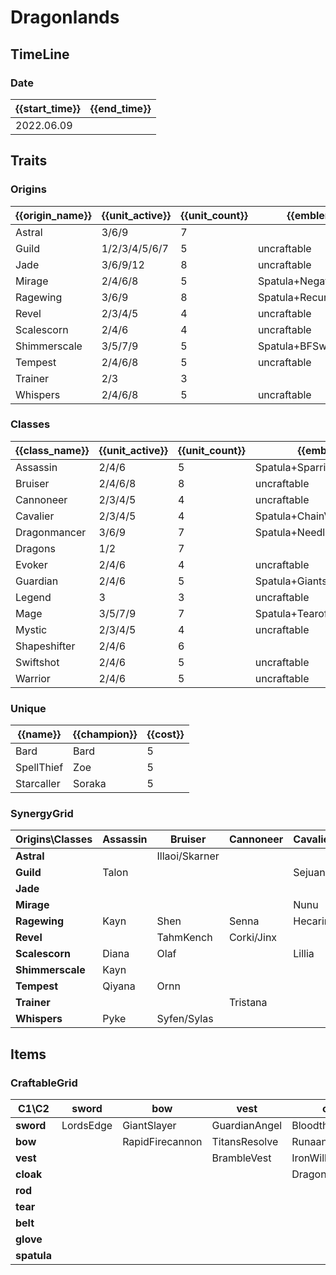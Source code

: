 # Dragonlands

## TimeLine
### Date
| {{start_time}} | {{end_time}} |
| -              | -            |
| 2022.06.09     |              |

## Traits
### Origins
| {{origin_name}} | {{unit_active}} | {{unit_count}} | {{emblem}}            | {{desc}} |
| -               | -               | -              | -                     | -        |
| Astral          | 3/6/9           | 7              |                       |          |
| Guild           | 1/2/3/4/5/6/7   | 5              | uncraftable           |          |
| Jade            | 3/6/9/12        | 8              | uncraftable           |          |
| Mirage          | 2/4/6/8         | 5              | Spatula+NegatronCloak |          |
| Ragewing        | 3/6/9           | 8              | Spatula+RecurveBow    |          |
| Revel           | 2/3/4/5         | 4              | uncraftable           |          |
| Scalescorn      | 2/4/6           | 4              | uncraftable           |          |
| Shimmerscale    | 3/5/7/9         | 5              | Spatula+BFSword       |          |
| Tempest         | 2/4/6/8         | 5              | uncraftable           |          |
| Trainer         | 2/3             | 3              |                       |          |
| Whispers        | 2/4/6/8         | 5              | uncraftable           |          |

### Classes
| {{class_name}} | {{unit_active}} | {{unit_count}} | {{emblem}}                 | {{desc}} |
| -              | -               | -              | -                          | -        |
| Assassin       | 2/4/6           | 5              | Spatula+SparringGloves     |          |
| Bruiser        | 2/4/6/8         | 8              | uncraftable                |          |
| Cannoneer      | 2/3/4/5         | 4              | uncraftable                |          |
| Cavalier       | 2/3/4/5         | 4              | Spatula+ChainVest          |          |
| Dragonmancer   | 3/6/9           | 7              | Spatula+NeedlesslyLargeRod |          |
| Dragons        | 1/2             | 7              |                            |          |
| Evoker         | 2/4/6           | 4              | uncraftable                |          |
| Guardian       | 2/4/6           | 5              | Spatula+GiantsBelt         |          |
| Legend         | 3               | 3              | uncraftable                |          |
| Mage           | 3/5/7/9         | 7              | Spatula+Tearofthegoddess   |          |
| Mystic         | 2/3/4/5         | 4              | uncraftable                |          |
| Shapeshifter   | 2/4/6           | 6              |                            |          |
| Swiftshot      | 2/4/6           | 5              | uncraftable                |          |
| Warrior        | 2/4/6           | 5              | uncraftable                |          |

### Unique
| {{name}}   | {{champion}} | {{cost}} |
| -          | -            | -        |
| Bard       | Bard         | 5        |
| SpellThief | Zoe          | 5        |
| Starcaller | Soraka       | 5        |

### SynergyGrid
| ****Origins\Classes**** | **Assassin** | **Bruiser**    | **Cannoneer** | **Cavalier** | **Dragonmancer** | **Dragons** | **Evoker**  | **Guardian** | **Legend** | **Mage**      | **Mystic** | **Shapeshifter** | **Swiftshot** | **Warrior** |
| -                       | -            | -              | -             | -            | -                | -           | -           | -            | -          | -             | -          | -                | -             | -           |
| **Astral**              |              | Illaoi/Skarner |               |              |                  | AurelionSol | AurelionSol |              |            | Nami/Vladimir | Nami       | Nidalee          | Varus         |             |
| **Guild**               | Talon        |                |               | Sejuani      |                  |             |             |              |            | Ryze          | Bard       |                  | Twitch        |             |
| **Jade**                |              |                |               |              | Ashe/Karma       | ShiOhYu     | Anivia      | Taric        | Anivia     |               | ShiOhYu    | Gnar/Neeko       | Ashe          |             |
| **Mirage**              |              |                |               | Nunu         | Yasuo            | Daeja       |             | Leona        |            |               |            |                  |               | Yasuo/Yone  |
| **Ragewing**            | Kayn         | Shen           | Senna         | Hecarim      | Sett/Swain       | Shyvana     |             |              |            |               |            | Shyvana/Swain    | Xayah         | Shen        |
| **Revel**               |              | TahmKench      | Corki/Jinx    |              |                  |             | Sona        |              |            |               |            |                  |               |             |
| **Scalescorn**          | Diana        | Olaf           |               | Lillia       |                  |             |             | Braum        |            | Lillia        |            |                  |               | Olaf        |
| **Shimmerscale**        | Kayn         |                |               |              | Volibear         | Idas        |             | Idas         | Volibear   | Zoe           |            |                  |               | Aatrox      |
| **Tempest**             | Qiyana       | Ornn           |               |              | LeeSin           | AoShin      |             |              | Ornn       |               |            |                  | Ezreal        |             |
| **Trainer**             |              |                | Tristana      |              |                  |             | Lulu        |              |            | Heimerdinger  | Lulu       |                  |               |             |
| **Whispers**            | Pyke         | Syfen/Sylas    |               |              |                  | Syfen       |             | Thresh       |            | Sylas         |            | Elise            |               |             |

## Items
### CraftableGrid
| ****C1\C2**** | **sword** | **bow**         | **vest**      | **cloak**        | **rod**               | **tear**      | **belt**       | **glove**      | **spatula**        |
| -             | -         | -               | -             | -                | -                     | -             | -              | -              | -                  |
| **sword**     | LordsEdge | GiantSlayer     | GuardianAngel | Bloodthirster    | HextechGunblade       | SpearofShojin | ZekesHerald    | InfinityEdge   | ShimmerscaleEmblem |
| **bow**       |           | RapidFirecannon | TitansResolve | RunaansHurricane | GuinsoosRageblade     | StatikkShiv   | ZzRotPortal    | LastWhisper    | RagewingEmblem     |
| **vest**      |           |                 | BrambleVest   | IronWill         | LocketoftheIronSolari | FrozenHeart   | SunfireCape    | Shroud         | CavalierEmblem     |
| **cloak**     |           |                 |               | DragonsClaw      | IonicSpark            | Chalice       | Zephyr         | Quicksilver    | MirageEmblem       |
| **rod**       |           |                 |               |                  | RabadonsDeathcap      | LudensEcho    | Morellonomicon | ArcaneGauntlet | DragonmancerEmblem |
| **tear**      |           |                 |               |                  |                       | BlueSentinel  | Redemption     | HandofJustice  | MageEmblem         |
| **belt**      |           |                 |               |                  |                       |               | WarmogsArmor   | Backhand       | GuardianEmblem     |
| **glove**     |           |                 |               |                  |                       |               |                | ThiefsGloves   | YoumuusGhostblade  |
| **spatula**   |           |                 |               |                  |                       |               |                |                | ForceofNature      |